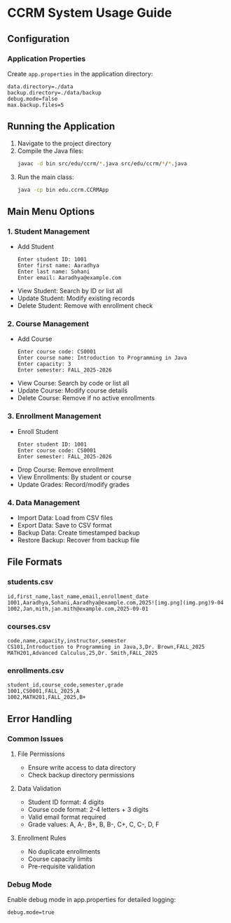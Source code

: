 # CCRM System Usage Guide

## Configuration

### Application Properties
Create `app.properties` in the application directory:
```properties
data.directory=./data
backup.directory=./data/backup
debug.mode=false
max.backup.files=5
```

## Running the Application

1. Navigate to the project directory
2. Compile the Java files:
   ```bash
   javac -d bin src/edu/ccrm/*.java src/edu/ccrm/*/*.java
   ```
3. Run the main class:
   ```bash
   java -cp bin edu.ccrm.CCRMApp
   ```

## Main Menu Options

### 1. Student Management
- Add Student
  ```
  Enter student ID: 1001
  Enter first name: Aaradhya
  Enter last name: Sohani
  Enter email: Aaradhya@example.com
  ```
- View Student: Search by ID or list all
- Update Student: Modify existing records
- Delete Student: Remove with enrollment check

### 2. Course Management
- Add Course
  ```
  Enter course code: CS0001
  Enter course name: Introduction to Programming in Java
  Enter capacity: 3
  Enter semester: FALL_2025-2026
  ```
- View Course: Search by code or list all
- Update Course: Modify course details
- Delete Course: Remove if no active enrollments

### 3. Enrollment Management
- Enroll Student
  ```
  Enter student ID: 1001
  Enter course code: CS0001
  Enter semester: FALL_2025-2026
  ```
- Drop Course: Remove enrollment
- View Enrollments: By student or course
- Update Grades: Record/modify grades

### 4. Data Management
- Import Data: Load from CSV files
- Export Data: Save to CSV format
- Backup Data: Create timestamped backup
- Restore Backup: Recover from backup file

## File Formats

### students.csv
```csv
id,first_name,last_name,email,enrollment_date
1001,Aaradhya,Sohani,Aaradhya@example.com,2025![img.png](img.png)9-04
1002,Jan,mith,jan.mith@example.com,2025-09-01
```

### courses.csv
```csv
code,name,capacity,instructor,semester
CS101,Introduction to Programming in Java,3,Dr. Brown,FALL_2025
MATH201,Advanced Calculus,25,Dr. Smith,FALL_2025
```

### enrollments.csv
```csv
student_id,course_code,semester,grade
1001,CS0001,FALL_2025,A
1002,MATH201,FALL_2025,B+
```

## Error Handling

### Common Issues
1. File Permissions
   - Ensure write access to data directory
   - Check backup directory permissions

2. Data Validation
   - Student ID format: 4 digits
   - Course code format: 2-4 letters + 3 digits
   - Valid email format required
   - Grade values: A, A-, B+, B, B-, C+, C, C-, D, F

3. Enrollment Rules
   - No duplicate enrollments
   - Course capacity limits
   - Pre-requisite validation

### Debug Mode
Enable debug mode in app.properties for detailed logging:
```properties
debug.mode=true
```
